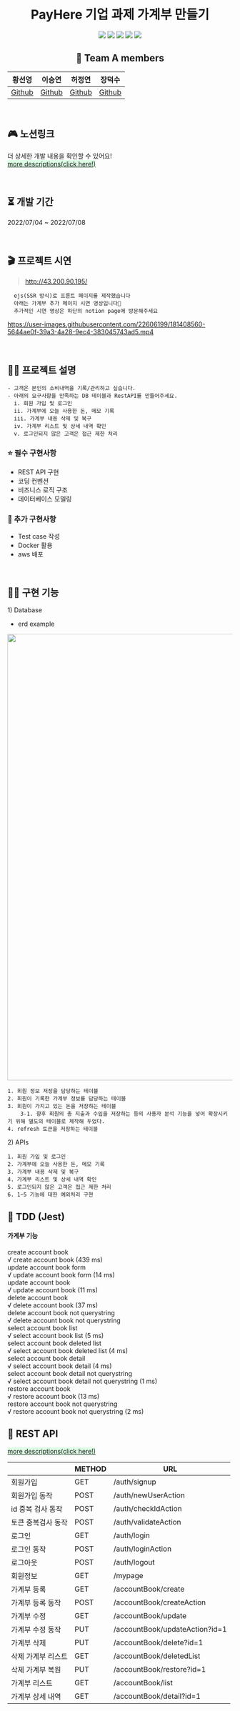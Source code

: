 <div align="center">

  # PayHere 기업 과제 가계부 만들기
<p>
  <img src="https://img.shields.io/badge/Node.js-339933?style=flat&logo=Swift&logoColor=white"/>
  <img src="https://img.shields.io/badge/Express-000000?style=flat&logo=Express&logoColor=white"/>
  <img src="https://img.shields.io/badge/MySQL-4479A1?style=flat&logo=MySQL&logoColor=white"/>
  <img src="https://img.shields.io/badge/Amazon RDS-527FFF?style=flat&logo=Amazon RDS&logoColor=white"/>
  <img src="https://img.shields.io/badge/Amazon EC2-FF9900?style=flat&logo=Amazon EC2S&logoColor=white"/>
</p>

  ## 🌈 Team A members  

  |황선영|이승연|허정연|장덕수|
  |:------:|:------:|:------:|:------:|
  |[Github](https://github.com/syoungee) | [Github](https://github.com/dltmddus1998) | [Github](https://github.com/golgol22) | [Github](https://github.com/dapsu) |

</div> 
<br/>


## 🎮 노션링크
더 상세한 개발 내용을 확인할 수 있어요!  
<span style="background-color: #dcffe4">[more descriptions(click here!)](https://misty-lungfish-f16.notion.site/pay_here-nodejs-CRUD-a3b0bf3fc4a14fcdac9fbf760107373e)</span>

<br/>

## ⏳  개발 기간 
2022/07/04 ~ 2022/07/08 

<br>

## 🎬 프로젝트 시연
> http://43.200.90.195/ 
```
  ejs(SSR 방식)로 프론트 페이지를 제작했습니다
  아래는 가계부 추가 페이지 시연 영상입니다🤍
  추가적인 시연 영상은 하단의 notion page에 방문해주세요
```


https://user-images.githubusercontent.com/22606199/181408560-5644ae0f-39a3-4a28-9ec4-383045743ad5.mp4

<br/>

## ✍🏻 프로젝트 설명
```
- 고객은 본인의 소비내역을 기록/관리하고 싶습니다.
- 아래의 요구사항을 만족하는 DB 테이블과 RestAPI를 만들어주세요.
  i. 회원 가입 및 로그인
  ii. 가계부에 오늘 사용한 돈, 메모 기록
  iii. 가계부 내용 삭제 및 복구 
  iv. 가계부 리스트 및 상세 내역 확인
  v. 로그인되지 않은 고객은 접근 제한 처리
```
### ⭐ 필수 구현사항  
  - REST API 구현
  - 코딩 컨벤션
  - 비즈니스 로직 구조
  - 데이터베이스 모델링
### 🌙 추가 구현사항
  - Test case 작성  
  - Docker 활용
  - aws 배포

<br/>

## 🧚🏻 구현 기능

<span>1) Database</span><br/>
- erd example<br/>
<img src="https://user-images.githubusercontent.com/22606199/178386030-12606a52-491d-4b1a-b401-6933dbba2335.png" width="1000"/>

```
1. 회원 정보 저장을 담당하는 테이블
2. 회원이 기록한 가계부 정보를 담당하는 테이블
3. 회원이 가지고 있는 돈을 저장하는 테이블
    3-1. 향후 회원의 총 지출과 수입을 저장하는 등의 사용자 분석 기능을 넣어 확장시키기 위해 별도의 테이블로 제작해 두었다.
4. refresh 토큰을 저장하는 테이블
```


<span>2) APIs</span><br/>
```
1. 회원 가입 및 로그인
2. 가계부에 오늘 사용한 돈, 메모 기록
3. 가계부 내용 삭제 및 복구
4. 가계부 리스트 및 상세 내역 확인
5. 로그인되지 않은 고객은 접근 제한 처리
6. 1~5 기능에 대한 예외처리 구현
```

## 🌴 TDD (Jest)

#### 가계부 기능  
  create account book  
    √ create account book (439 ms)  
  update account book form  
    √ update account book form (14 ms)  
  update account book  
    √ update account book (11 ms)  
  delete account book  
    √ delete account book (37 ms)  
  delete account book not querystring  
    √ delete account book not querystring  
  select account book list  
    √ select account book list (5 ms)  
  select account book deleted list  
    √ select account book deleted list (4 ms)  
  select account book detail  
    √ select account book detail (4 ms)  
  select account book detail not querystring  
    √ select account book detail not querystring (1 ms)  
  restore account book  
    √ restore account book (13 ms)  
  restore account book not querystring  
    √ restore account book not querystring (2 ms)  


## 🍉 REST API

<span style="background-color: #dcffe4">[more descriptions(click here!)](https://misty-lungfish-f16.notion.site/pay_here-nodejs-CRUD-a3b0bf3fc4a14fcdac9fbf760107373e)</span>


  |  | METHOD | URL | 
| --- | --- | --- | 
| 회원가입 | GET | /auth/signup |
| 회원가입 동작 | POST | /auth/newUserAction |
| id 중복 검사 동작 | POST | /auth/checkIdAction |
| 토큰 중복검사 동작 | POST | /auth/validateAction |
| 로그인 | GET | /auth/login |
| 로그인 동작  | POST | /auth/loginAction |
| 로그아웃 | POST | /auth/logout |
| 회원정보 | GET | /mypage |
| 가계부 등록 | GET | /accountBook/create |
| 가계부 등록 동작  | POST | /accountBook/createAction |
| 가계부 수정 | GET | /accountBook/update |
| 가계부 수정 동작 | PUT | /accountBook/updateAction?id=1 |
| 가계부 삭제 | PUT | /accountBook/delete?id=1 |
| 삭제 가계부 리스트 | GET | /accountBook/deletedList |
| 삭제 가계부 복원 | PUT | /accountBook/restore?id=1 |
| 가계부 리스트 | GET | /accountBook/list |
| 가계부 상세 내역 | GET | /accountBook/detail?id=1 |

